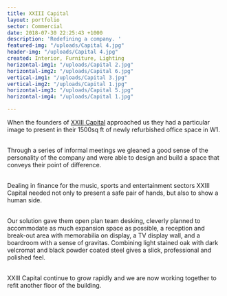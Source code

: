 ```yaml
---
title: XXIII Capital
layout: portfolio
sector: Commercial
date: 2018-07-30 22:25:43 +1000
description: 'Redefining a company. '
featured-img: "/uploads/Capital 4.jpg"
header-img: "/uploads/Capital 4.jpg"
created: Interior, Furniture, Lighting
horizontal-img1: "/uploads/Capital 2.jpg"
horizontal-img2: "/uploads/Capital 6.jpg"
vertical-img1: "/uploads/Capital 3.jpg"
vertical-img2: "/uploads/Capital 1.jpg"
horizontal-img3: "/uploads/Capital 5.jpg"
horizontal-img4: "/uploads/Capital 1.jpg"

---
```

When the founders of [XXIII Capital](http://www.xxiiicap.com/) approached us they had a particular image to present in their 1500sq ft of newly refurbished office space in W1.<br><br>

Through a series of informal meetings we gleaned a good sense of the personality of the company and were able to design and build a space that conveys their point of difference.<br><br>

Dealing in finance for the music, sports and entertainment sectors XXIII Capital needed not only to present a safe pair of hands, but also to show a human side. <br><br>

Our solution gave them open plan team desking, cleverly planned to accommodate as much expansion space as possible, a reception and break-out area with memorabilia on display, a TV display wall, and a boardroom with a sense of gravitas. Combining light stained oak with dark velcromat and black powder coated steel gives a slick, professional and polished feel. <br><br>

XXIII Capital continue to grow rapidly and we are now working together to refit another floor of the building.
